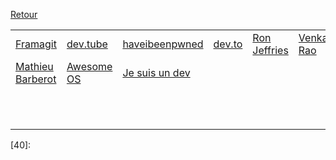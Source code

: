 
[Retour](README.md)

|                       |                     |                     |                     |                     |                     |
| --------------------- | ------------------- | ------------------- | ------------------- | ------------------- | ------------------- |
| [Framagit][1]         | [dev.tube][2]       | [haveibeenpwned][3] | [dev.to][4]         | [Ron Jeffries][5]   | [Venkatesh Rao][6]  |
| [Mathieu Barberot][7] | [Awesome OS][8]     | [Je suis un dev][9] |                     |                     |                     |
|                       |                     |                     |                     |                     |                     |
|                       |                     |                     |                     |                     |                     |
|                       |                     |                     |                     |                     |                     |
|                       |                     |                     |                     |                     |                     |
|                       |                     |                     |                     |                     |                     |
|                       |                     |                     |                     |                     |                     |
|                       |                     |                     |                     |                     |                     |
|                       |                     |                     |                     |                     |                     |
|                       |                     |                     |                     |                     |                     |
|                       |                     |                     |                     |                     |                     |
|                       |                     |                     |                     |                     |                     |

[1]:https://framagit.org/
[2]:https://dev.tube/
[3]:https://haveibeenpwned.com/
[4]:https://dev.to/
[5]:https://www.ronjeffries.com/
[6]:https://breakingsmart.substack.com/people/2264734
[7]:https://mbarberot.gitlab.io/
[8]:https://awesomeopensource.com/
[9]:https://www.jesuisundev.com/
[10]:
[11]:
[12]:
[13]:
[14]:
[15]:
[16]:
[17]:
[18]:
[19]:
[20]:
[21]:
[22]:
[23]:
[24]:
[25]:
[26]:
[27]:
[28]:
[29]:
[30]:
[31]:
[32]:
[33]:
[34]:
[35]:
[36]:
[37]:
[38]:
[39]:
[40]:
